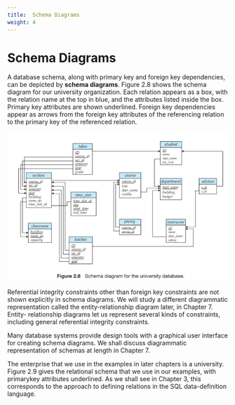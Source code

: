```yaml
---
title:  Schema Diagrams
weight: 4
---
```


# Schema Diagrams

A database schema, along with primary key and foreign key dependencies, can be depicted by **schema diagrams**. Figure 2.8 shows the schema diagram for our university organization. Each relation appears as a box, with the relation name at the top in blue, and the attributes listed inside the box. Primary key attributes are shown underlined. Foreign key dependencies appear as arrows from the foreign key attributes of the referencing relation to the primary key of the referenced relation.


![Alt text](image-7.png)

Referential integrity constraints other than foreign key constraints are not shown explicitly in schema diagrams. We will study a different diagrammatic representation called the entity-relationship diagram later, in Chapter 7. Entity- relationship diagrams let us represent several kinds of constraints, including general referential integrity constraints.

Many database systems provide design tools with a graphical user interface for creating schema diagrams. We shall discuss diagrammatic representation of schemas at length in Chapter 7.

The enterprise that we use in the examples in later chapters is a university. Figure 2.9 gives the relational schema that we use in our examples, with primarykey attributes underlined. As we shall see in Chapter 3, this corresponds to the approach to defining relations in the SQL data-definition language.
